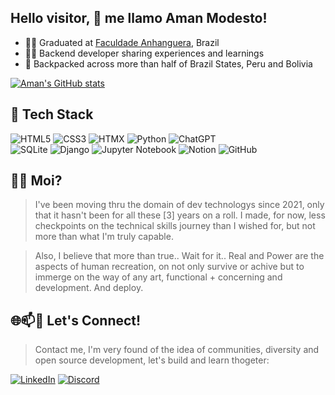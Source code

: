 Hello visitor, 🌠 me llamo Aman Modesto!
-

- 👨‍🎓 Graduated at [Faculdade Anhanguera](https://www.linkedin.com/school/anhanguera-educacional-sa/?originalSubdomain=br), Brazil
- 👨‍💻 Backend developer sharing experiences and learnings 
- 🥾 Backpacked across more than half of Brazil States, Peru and Bolivia

[![Aman's GitHub stats](https://github-readme-stats.vercel.app/api?username=amanmdest&show_icons=true&theme=radical&hide_rank=false)](https://github.com/amanmdest/github-readme-stats)

🔧 Tech Stack
-
![HTML5](https://img.shields.io/badge/HTML5-E34F26?style=for-the-badge&logo=html5&logoColor=white)
![CSS3](https://img.shields.io/badge/CSS3-1572B6?style=for-the-badge&logo=css3&logoColor=white)
![HTMX](https://img.shields.io/badge/%3C/%3E%20htmx-3D72D7?style=for-the-badge&logo=mysl&logoColor=white)
![Python](https://img.shields.io/badge/Python-FFD43B?style=for-the-badge&logo=python&logoColor=blue)
![ChatGPT](https://img.shields.io/badge/chatGPT-74aa9c?style=for-the-badge&logo=openai&logoColor=white)
<br>
![SQLite](https://img.shields.io/badge/sqlite-%2307405e.svg?style=for-the-badge&logo=sqlite&logoColor=white)
![Django](https://img.shields.io/badge/django-%23092E20.svg?style=for-the-badge&logo=django&logoColor=white)
![Jupyter Notebook](https://img.shields.io/badge/jupyter-%23FA0F00.svg?style=for-the-badge&logo=jupyter&logoColor=white)
![Notion](https://img.shields.io/badge/Notion-000000?style=for-the-badge&logo=notion&logoColor=white)
![GitHub](https://img.shields.io/badge/GitHub-100000?style=for-the-badge&logo=github&logoColor=white)



🕵️‍♀️ Moi?
-
> I've been moving thru the domain of dev technologys since 2021, only that it hasn't been for all these [3] years on a roll. I made, for now, less checkpoints on the technical skills journey than I wished for, but not more than what I'm truly capable.

> Also, I believe that more than true.. Wait for it.. Real and Power are the aspects of human recreation, on not only survive or achive but to immerge on the way of any art, functional + concerning and development. And deploy.

🌐📫🤝 Let's Connect!
-
> Contact me, I'm very found of the idea of communities, diversity and open source development, let's build and learn thogeter:

[![LinkedIn](https://img.shields.io/badge/LinkedIn-0077B5?style=for-the-badge&logo=linkedin&logoColor=white)](https://www.linkedin.com/in/aman-modesto-196a161b7/) [![Discord](https://img.shields.io/badge/Discord-7289DA?style=for-the-badge&logo=discord&logoColor=white)](https://discord.com/channels/@amanmdest/)

<!---
amanmdest/aman_modesto is a ✨ special ✨ repository because its `README.md` (this file) appears on your GitHub profile.
You can click the Preview link to take a look at your changes.
--->
